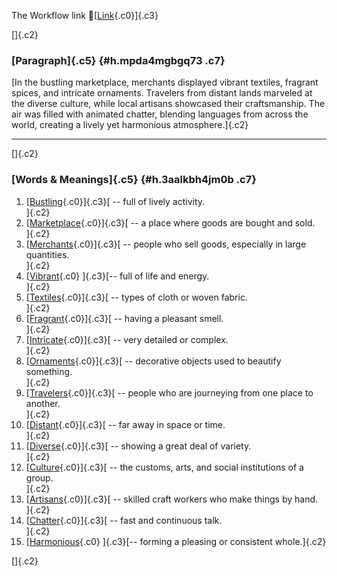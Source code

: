 The Workflow link
👏[[Link](https://www.google.com/url?q=http://www.google.com&sa=D&source=editors&ust=1760635771337972&usg=AOvVaw1vkgnRy5lA9jQ_iwPAywSj){.c0}]{.c3}

[]{.c2}

### [Paragraph]{.c5} {#h.mpda4mgbgq73 .c7}

[In the bustling marketplace, merchants displayed vibrant textiles,
fragrant spices, and intricate ornaments. Travelers from distant lands
marveled at the diverse culture, while local artisans showcased their
craftsmanship. The air was filled with animated chatter, blending
languages from across the world, creating a lively yet harmonious
atmosphere.]{.c2}

------------------------------------------------------------------------

[]{.c2}

### [Words & Meanings]{.c5} {#h.3aalkbh4jm0b .c7}

1.  [[Bustling](https://www.google.com/url?q=http://www.google.com&sa=D&source=editors&ust=1760635771338802&usg=AOvVaw31hrEyc1kKWtpsa_l0QzYn){.c0}]{.c3}[ --
    full of lively activity.\
    ]{.c2}
2.  [[Marketplace](https://www.google.com/url?q=http://www.google.com&sa=D&source=editors&ust=1760635771338999&usg=AOvVaw0I081yqnJl3A3GcNW7VTn8){.c0}]{.c3}[ --
    a place where goods are bought and sold.\
    ]{.c2}
3.  [[Merchants](https://www.google.com/url?q=http://www.google.com&sa=D&source=editors&ust=1760635771339204&usg=AOvVaw0jvMBFWmlqlqoKnttdH5fo){.c0}]{.c3}[ --
    people who sell goods, especially in large quantities.\
    ]{.c2}
4.  [[Vibrant](https://www.google.com/url?q=http://www.google.com&sa=D&source=editors&ust=1760635771339452&usg=AOvVaw3agAT_Lguqn4x6xbR0pJ52){.c0}
    ]{.c3}[-- full of life and energy.\
    ]{.c2}
5.  [[Textiles](https://www.google.com/url?q=http://www.google.com&sa=D&source=editors&ust=1760635771339604&usg=AOvVaw15dMZtRjGj_DjzgOu0H4fK){.c0}]{.c3}[ --
    types of cloth or woven fabric.\
    ]{.c2}
6.  [[Fragrant](https://www.google.com/url?q=http://www.google.com&sa=D&source=editors&ust=1760635771339809&usg=AOvVaw0MIX82l4Y9mlpDlzduyMoR){.c0}]{.c3}[ --
    having a pleasant smell.\
    ]{.c2}
7.  [[Intricate](https://www.google.com/url?q=http://www.google.com&sa=D&source=editors&ust=1760635771340043&usg=AOvVaw3jieGP-BwwUpwLOiUIusK8){.c0}]{.c3}[ --
    very detailed or complex.\
    ]{.c2}
8.  [[Ornaments](https://www.google.com/url?q=http://www.google.com&sa=D&source=editors&ust=1760635771340312&usg=AOvVaw2kHwXfxmQgrcGdMLi-hfGk){.c0}]{.c3}[ --
    decorative objects used to beautify something.\
    ]{.c2}
9.  [[Travelers](https://www.google.com/url?q=http://www.google.com&sa=D&source=editors&ust=1760635771340757&usg=AOvVaw0rgA1nze8ulPjhpzIkQF_a){.c0}]{.c3}[ --
    people who are journeying from one place to another.\
    ]{.c2}
10. [[Distant](https://www.google.com/url?q=http://www.google.com&sa=D&source=editors&ust=1760635771341036&usg=AOvVaw2YTgaTGwhMLN-9yVjyBhoP){.c0}]{.c3}[ --
    far away in space or time.\
    ]{.c2}
11. [[Diverse](https://www.google.com/url?q=http://www.google.com&sa=D&source=editors&ust=1760635771341226&usg=AOvVaw24Nc9J9-bx9c5ErRvBh40T){.c0}]{.c3}[ --
    showing a great deal of variety.\
    ]{.c2}
12. [[Culture](https://www.google.com/url?q=http://www.google.com&sa=D&source=editors&ust=1760635771341439&usg=AOvVaw3T4-JxbGF4qEOJx_HgDpRw){.c0}]{.c3}[ --
    the customs, arts, and social institutions of a group.\
    ]{.c2}
13. [[Artisans](https://www.google.com/url?q=http://www.google.com&sa=D&source=editors&ust=1760635771341617&usg=AOvVaw2Rxhj1wL9v2cskxBq--jOv){.c0}]{.c3}[ --
    skilled craft workers who make things by hand.\
    ]{.c2}
14. [[Chatter](https://www.google.com/url?q=http://www.google.com&sa=D&source=editors&ust=1760635771341787&usg=AOvVaw0q_MGi90gZHQYtGkBSJdGI){.c0}]{.c3}[ --
    fast and continuous talk.\
    ]{.c2}
15. [[Harmonious](https://www.google.com/url?q=http://www.google.com&sa=D&source=editors&ust=1760635771341976&usg=AOvVaw2ipII2_9m6MLnLtrTH2M9q){.c0}
    ]{.c3}[-- forming a pleasing or consistent whole.]{.c2}

[]{.c2}
